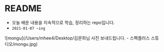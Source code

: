 # README

- 오늘 배운 내용을 지속적으로 학습, 정리하는 repo입니다.
- `2021-01-07 ~ing`

![mongu](/Users/mhee4/Desktop/김문희님 사진 보내드립니다. - 스펙플러스 스튜디오/mongu.jpg)
